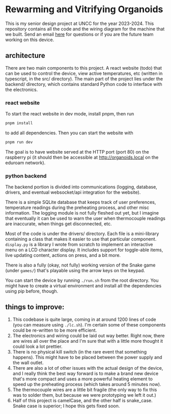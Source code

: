 # Rewarming and Vitrifying Organoids

This is my senior design project at UNCC for the year 2023-2024. This repository contains all the code and the wiring diagram for the machine that we built. Send an email [here](mailto:awarudka@uncc.edu) for questions or if you are the future team working on this device. 

## architecture
There are two main components to this project. A react website (todo) that can be used to control the device, view active temperatures, etc (written in typescript, in the src/ directory). The main part of the project lies under the backend/ directory, which contains standard Python code to interface with the electronics. 

### react website
To start the react website in dev mode, install pnpm, then run
```bash
pnpm install
```
to add all dependencies. Then you can start the website with 
```bash
pnpm run dev
```

The goal is to have website served at the HTTP port (port 80) on the raspberry pi (it should then be accessible at http://organoids.local on the eduroam network).


### python backend
The backend portion is divided into communications (logging, database, drivers, and eventual websocket/api integration for the website). 

There is a simple SQLite database that keeps track of user preferences, temperature readings during the preheating process, and other misc information. The logging module is not fully fleshed out yet, but I imagine that eventually it can be used to warn the user when thermocouple readings are inaccurate, when things get disconnected, etc. 

Most of the code is under the drivers/ directory. Each file is a mini-library containing a class that makes it easier to use that particular component. ```display.py``` is a library I wrote from scratch to implement an interactive menu on a LCD character display. It includes support for toggle-able items, live updating content, actions on press, and a bit more. 

There is also a fully (okay, not fully) working version of the Snake game (under ```games/```) that's playable using the arrow keys on the keypad. 

You can start the device by running ```./run.sh``` from the root directory. You might have to create a virtual environment and install all the dependencies using pip before, though.


## things to improve:

1. This codebase is quite large, coming in at around 1200 lines of code (you can measure using ```./lc.sh```). I'm certain some of these components could be re-written to be more efficient. 
2. The electronics and wiring could be laid out way better. Right now, there are wires all over the place and I'm sure that with a little more thought it could look a lot prettier. 
3. There is no physical kill switch (in the rare event that something happens). This might have to be placed between the power supply and the wall outlet.
4. There are also a lot of other issues with the actual design of the device, and I really think the best way forward is to make a brand new device that's more compact and uses a more powerful heating element to speed up the preheating process (which takes around 5 minutes now).
5. The thermocouple wires are a little bit fragile (the only way to fix this was to solder them, but because we were prototyping we left it out.)
6. Half of this project is camelCase, and the other half is snake_case. Snake case is superior; I hope this gets fixed soon. 